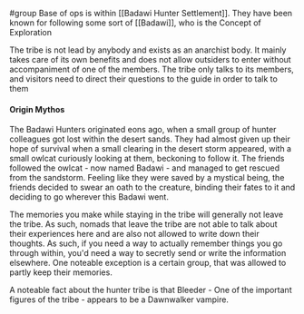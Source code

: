 #group 
Base of ops is within [[Badawi Hunter Settlement]].  They have been known for following some sort of [[Badawi]], who is the Concept of Exploration

The tribe is not lead by anybody and exists as an anarchist body. It mainly takes care of its own benefits and does not allow outsiders to enter without accompaniment of one of the members. The tribe only talks to its members, and visitors need to direct their questions to the guide in order to talk to them


#### Origin Mythos
The Badawi Hunters originated eons ago, when a small group of hunter colleagues got lost within the desert sands. They had almost given up their hope of survival when a small clearing in the desert storm appeared, with a small owlcat curiously looking at them, beckoning to follow it. The friends followed the owlcat - now named Badawi - and managed to get rescued from the sandstorm. Feeling like they were saved by a mystical being, the friends decided to swear an oath to the creature, binding their fates to it and deciding to go wherever this Badawi went.

The memories you make while staying in the tribe will generally not leave the tribe. As such, nomads that leave the tribe are not able to talk about their experiences here and are also not allowed to write down their thoughts. As such, if you need a way to actually remember things you go through within, you'd need a way to secretly send or write the information elsewhere. One noteable exception is a certain group, that was allowed to partly keep their memories.

A noteable fact about the hunter tribe is that Bleeder - One of the important figures of the tribe - appears to be a Dawnwalker vampire.